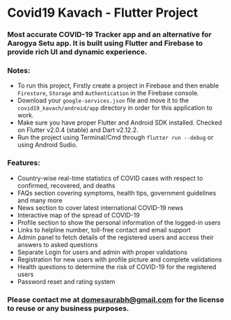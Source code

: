 # Covid19 Kavach - Flutter Project
### Most accurate COVID-19 Tracker app and an alternative for Aarogya Setu app. It is built using Flutter and Firebase to provide rich UI and dynamic experience.

### Notes:
- To run this project, Firstly create a project in Firebase and then enable `Firestore`, `Storage` and `Authentication` in the Firebase console.
- Download your `google-services.json` file and move it to the `covid19_kavach/android/app` directory in order for this application to work.
- Make sure you have proper Flutter and Android SDK installed. Checked on Flutter v2.0.4 (stable) and Dart v2.12.2.
- Run the project using Terminal/Cmd through `flutter run --debug` or using Android Sudio.

### Features:
- Country-wise real-time statistics of COVID cases with respect to confirmed, recovered, and deaths
- FAQs section covering symptoms, health tips, government guidelines and many more
- News section to cover latest international COVID-19 news
- Interactive map of the spread of COVID-19
- Profile section to show the personal information of the logged-in users
- Links to helpline number, toll-free contact and email support
- Admin panel to fetch details of the registered users and access their answers to asked questions
- Separate Login for users and admin with proper validations
- Registration for new users with profile picture and complete validations
- Health questions to determine the risk of COVID-19 for the registered users
- Password reset and rating system

### Please contact me at domesaurabh@gmail.com for the license to reuse or any business purposes.
